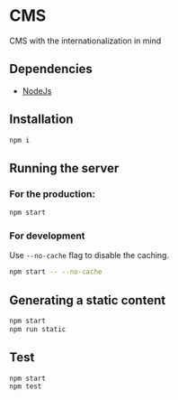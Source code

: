 # CMS
CMS with the internationalization in mind

## Dependencies
- [NodeJs](https://nodejs.org/en/download/)

## Installation
```bash
npm i
```

## Running the server

### For the production:
```bash
npm start
```

### For development
Use `--no-cache` flag to disable the caching.
```bash
npm start -- --no-cache
```

## Generating a static content
```bash
npm start
npm run static
```

## Test
```bash
npm start
npm test
```
